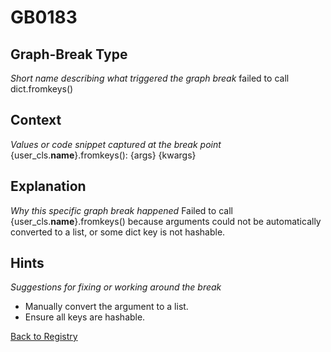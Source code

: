 # GB0183

## Graph-Break Type
*Short name describing what triggered the graph break*
failed to call dict.fromkeys()

## Context
*Values or code snippet captured at the break point*
{user_cls.__name__}.fromkeys(): {args} {kwargs}

## Explanation
*Why this specific graph break happened*
Failed to call {user_cls.__name__}.fromkeys() because arguments could not be automatically converted to a list, or some dict key is not hashable.

## Hints
*Suggestions for fixing or working around the break*
- Manually convert the argument to a list.
- Ensure all keys are hashable.



[Back to Registry](../index.md)
